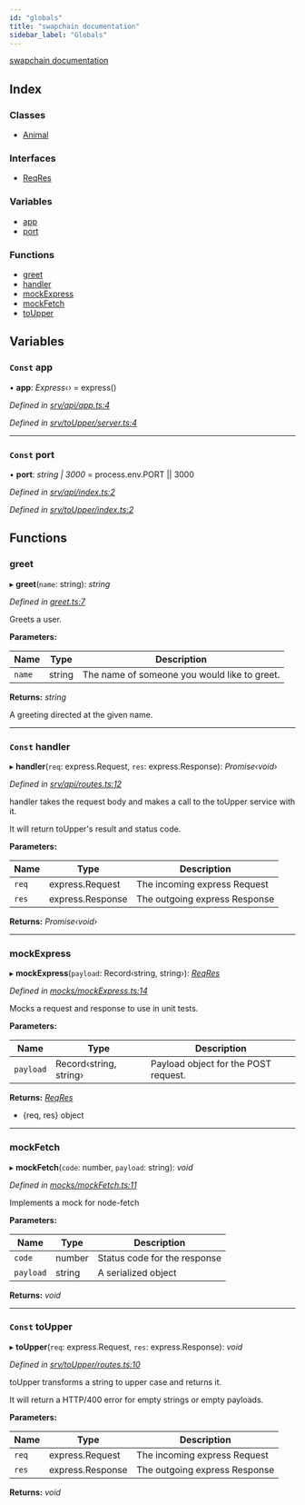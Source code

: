 ```yaml
---
id: "globals"
title: "swapchain documentation"
sidebar_label: "Globals"
---
```


[swapchain documentation](globals.md)

## Index

### Classes

- [Animal](classes/animal.md)

### Interfaces

- [ReqRes](interfaces/reqres.md)

### Variables

- [app](globals.md#const-app)
- [port](globals.md#const-port)

### Functions

- [greet](globals.md#greet)
- [handler](globals.md#const-handler)
- [mockExpress](globals.md#mockexpress)
- [mockFetch](globals.md#mockfetch)
- [toUpper](globals.md#const-toupper)

## Variables

### `Const` app

• **app**: _Express‹›_ = express()

_Defined in [srv/api/app.ts:4](https://github.com/chronark/swapchain/blob/b169d31/src/srv/api/app.ts#L4)_

_Defined in [srv/toUpper/server.ts:4](https://github.com/chronark/swapchain/blob/b169d31/src/srv/toUpper/server.ts#L4)_

---

### `Const` port

• **port**: _string | 3000_ = process.env.PORT || 3000

_Defined in [srv/api/index.ts:2](https://github.com/chronark/swapchain/blob/b169d31/src/srv/api/index.ts#L2)_

_Defined in [srv/toUpper/index.ts:2](https://github.com/chronark/swapchain/blob/b169d31/src/srv/toUpper/index.ts#L2)_

## Functions

### greet

▸ **greet**(`name`: string): _string_

_Defined in [greet.ts:7](https://github.com/chronark/swapchain/blob/b169d31/src/greet.ts#L7)_

Greets a user.

**Parameters:**

| Name   | Type   | Description                                  |
| ------ | ------ | -------------------------------------------- |
| `name` | string | The name of someone you would like to greet. |

**Returns:** _string_

A greeting directed at the given name.

---

### `Const` handler

▸ **handler**(`req`: express.Request, `res`: express.Response): _Promise‹void›_

_Defined in [srv/api/routes.ts:12](https://github.com/chronark/swapchain/blob/b169d31/src/srv/api/routes.ts#L12)_

handler takes the request body and makes a call to the toUpper service with it.

It will return toUpper's result and status code.

**Parameters:**

| Name  | Type             | Description                   |
| ----- | ---------------- | ----------------------------- |
| `req` | express.Request  | The incoming express Request  |
| `res` | express.Response | The outgoing express Response |

**Returns:** _Promise‹void›_

---

### mockExpress

▸ **mockExpress**(`payload`: Record‹string, string›): _[ReqRes](interfaces/reqres.md)_

_Defined in [mocks/mockExpress.ts:14](https://github.com/chronark/swapchain/blob/b169d31/src/mocks/mockExpress.ts#L14)_

Mocks a request and response to use in unit tests.

**Parameters:**

| Name      | Type                   | Description                          |
| --------- | ---------------------- | ------------------------------------ |
| `payload` | Record‹string, string› | Payload object for the POST request. |

**Returns:** _[ReqRes](interfaces/reqres.md)_

- {req, res} object

---

### mockFetch

▸ **mockFetch**(`code`: number, `payload`: string): _void_

_Defined in [mocks/mockFetch.ts:11](https://github.com/chronark/swapchain/blob/b169d31/src/mocks/mockFetch.ts#L11)_

Implements a mock for node-fetch

**Parameters:**

| Name      | Type   | Description                  |
| --------- | ------ | ---------------------------- |
| `code`    | number | Status code for the response |
| `payload` | string | A serialized object          |

**Returns:** _void_

---

### `Const` toUpper

▸ **toUpper**(`req`: express.Request, `res`: express.Response): _void_

_Defined in [srv/toUpper/routes.ts:10](https://github.com/chronark/swapchain/blob/b169d31/src/srv/toUpper/routes.ts#L10)_

toUpper transforms a string to upper case and returns it.

It will return a HTTP/400 error for empty strings or empty payloads.

**Parameters:**

| Name  | Type             | Description                   |
| ----- | ---------------- | ----------------------------- |
| `req` | express.Request  | The incoming express Request  |
| `res` | express.Response | The outgoing express Response |

**Returns:** _void_
